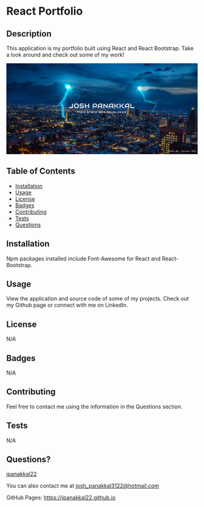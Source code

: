 # React Portfolio

## Description
This application is my portfolio built using React and React Bootstrap. Take a look around and check out some of my work!

![React Portfolio](/public/Images/readme_img.PNG)

## Table of Contents

* [Installation](#installation)
* [Usage](#usage)
* [License](#license)
* [Badges](#badges)
* [Contributing](#contributing)
* [Tests](#tests)
* [Questions](#questions)

## Installation
Npm packages installed include Font-Awesome for React and React-Bootstrap.

## Usage
View the application and source code of some of my projects. Check out my Github page or connect with me on LinkedIn.

## License
N/A

## Badges
N/A

## Contributing 
Feel free to contact me using the information in the Questions section.

## Tests
N/A

## Questions?
[jpanakkal22](https://github.com/jpanakkal22)

You can also contact me at josh_panakkal3122@hotmail.com

GitHub Pages: https://jpanakkal22.github.io

